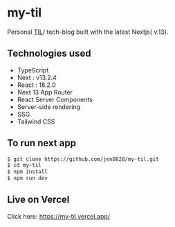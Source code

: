 
# my-til

Personal [TIL](https://github.com/jen0828/til)/ tech-blog built with the latest Nextjs( v.13).

## Technologies used
* TypeScript
* Next : v13.2.4
* React : 18.2.0
* Next 13 App Router
* React Server Components
* Server-side rendering
* SSG
* Tailwind CSS

## To run next app

```bash
$ git clone https://github.com/jen0828/my-til.git
$ cd my-til
$ npm install
$ npm run dev
```

## Live on Vercel
Click here: https://my-til.vercel.app/
